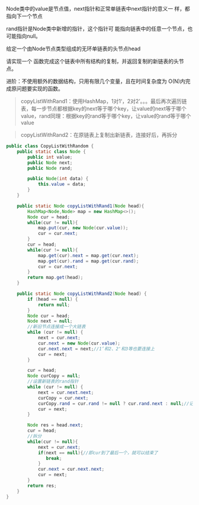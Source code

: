 Node类中的value是节点值，next指针和正常单链表中next指针的意义一 样，都指向下一个节点

rand指针是Node类中新增的指针，这个指针可 能指向链表中的任意一个节点，也可能指向null。 

给定一个由Node节点类型组成的无环单链表的头节点head

请实现一个 函数完成这个链表中所有结构的复制，并返回复制的新链表的头节点。 

进阶：不使用额外的数据结构，只用有限几个变量，且在时间复杂度为 O(N)内完成原问题要实现的函数。

>copyListWithRand1：使用HashMap，1对1‘，2对2’。。。最后再次遍历链表，每一步节点都根据key的next等于哪个key，让value的next等于哪个value，rand同理：根据key的rand等于哪个key，让value的rand等于哪个value

>copyListWithRand2：在原链表上复制出新链表，连接好后，再拆分
```java
public class CopyListWithRandom {
    public static class Node {
        public int value;
        public Node next;
        public Node rand;

        public Node(int data) {
            this.value = data;
        }
    }

    public static Node copyListWithRand1(Node head){
        HashMap<Node,Node> map = new HashMap<>();
        Node cur = head;
        while(cur != null){
            map.put(cur, new Node(cur.value));
            cur = cur.next;
        }
        cur = head;
        while(cur != null){
            map.get(cur).next = map.get(cur.next);
            map.get(cur).rand = map.get(cur.rand);
            cur = cur.next;
        }
        return map.get(head);
    }

    public static Node copyListWithRand2(Node head) {
        if (head == null) {
            return null;
        }
        Node cur = head;
        Node next = null;
        //新旧节点连接成一个大链表
        while (cur != null) {
            next = cur.next;
            cur.next = new Node(cur.value);
            cur.next.next = next;//1‘和2、2'和3等也要连接上
            cur = next;
        }

        cur = head;
        Node curCopy = null;
        //设置新链表的rand指针
        while (cur != null) {
            next = cur.next.next;
            curCopy = cur.next;
            curCopy.rand = cur.rand != null ? cur.rand.next : null;//记得判断null
            cur = next;
        }

        Node res = head.next;
        cur = head;
        //拆分
        while(cur != null){
            next = cur.next;
            if(next == null){//即cur到了最后一个，就可以结束了
               break;
            }
            cur.next = cur.next.next;
            cur = next;
        }
        return res;
    }
}
```
